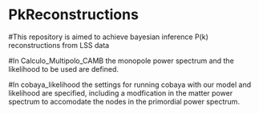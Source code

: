# PkReconstructions

#This repository is aimed to achieve bayesian inference P(k) reconstructions from LSS data

#In Calculo_Multipolo_CAMB the monopole power spectrum and the likelihood to be used are defined.

#In cobaya_likelihood the settings for running cobaya with our model and likelihood are specified, including a modfication in the matter power spectrum to accomodate the nodes in the primordial power spectrum.
